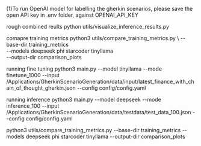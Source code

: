 (1)To run OpenAI model for labelling the gherkin scenarios, please save the open API key in .env folder, against OPENAI_API_KEY

rough
combined reults
python utils/visualize_inference_results.py


comapre training metrics
python3 utils/compare_training_metrics.py \ 
    --base-dir training_metrics \
    --models deepseek phi starcoder tinyllama \
    --output-dir comparison_plots

running fine tuning
python3 main.py --model tinyllama --mode finetune_1000 --input /Applications/GherkinScenarioGeneration/data/input/latest_finance_with_chain_of_thought_gherkin.json --config config/config.yaml   

running inference
python3 main.py --model deepseek --mode inference_100 --input /Applications/GherkinScenarioGeneration/data/testdata/test_data_100.json --config config/config.yaml



python3 utils/compare_training_metrics.py 
    --base-dir training_metrics 
    --models deepseek phi starcoder tinyllama 
    --output-dir comparison_plots